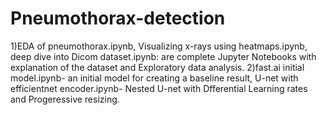 # Pneumothorax-detection
1)EDA of pneumothorax.ipynb, Visualizing x-rays using heatmaps.ipynb, deep dive into Dicom dataset.ipynb: are complete Jupyter Notebooks with explanation of the dataset and Exploratory data analysis.
2)fast.ai initial model.ipynb- an initial model for creating a baseline result, U-net with efficientnet encoder.ipynb- Nested U-net with Dfferential Learning rates and Progeressive resizing.
